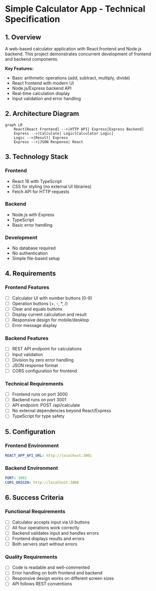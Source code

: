 # Simple Calculator App - Technical Specification

## 1. Overview

A web-based calculator application with React frontend and Node.js backend. This project demonstrates concurrent development of frontend and backend components.

**Key Features:**
- Basic arithmetic operations (add, subtract, multiply, divide)
- React frontend with modern UI
- Node.js/Express backend API
- Real-time calculation display
- Input validation and error handling

## 2. Architecture Diagram

```mermaid
graph LR
    React[React Frontend] -->|HTTP API| Express[Express Backend]
    Express -->|Calculate| Logic[Calculator Logic]
    Logic -->|Result| Express
    Express -->|JSON Response| React
```

## 3. Technology Stack

### Frontend
- React 18 with TypeScript
- CSS for styling (no external UI libraries)
- Fetch API for HTTP requests

### Backend
- Node.js with Express
- TypeScript
- Basic error handling

### Development
- No database required
- No authentication
- Simple file-based setup

## 4. Requirements

### Frontend Features
- [ ] Calculator UI with number buttons (0-9)
- [ ] Operation buttons (+, -, *, /)
- [ ] Clear and equals buttons
- [ ] Display current calculation and result
- [ ] Responsive design for mobile/desktop
- [ ] Error message display

### Backend Features
- [ ] REST API endpoint for calculations
- [ ] Input validation
- [ ] Division by zero error handling
- [ ] JSON response format
- [ ] CORS configuration for frontend

### Technical Requirements
- [ ] Frontend runs on port 3000
- [ ] Backend runs on port 3001
- [ ] API endpoint: POST /api/calculate
- [ ] No external dependencies beyond React/Express
- [ ] TypeScript for type safety

## 5. Configuration

### Frontend Environment
```yaml
REACT_APP_API_URL: http://localhost:3001
```

### Backend Environment
```yaml
PORT: 3001
CORS_ORIGIN: http://localhost:3000
```

## 6. Success Criteria

### Functional Requirements
- [ ] Calculator accepts input via UI buttons
- [ ] All four operations work correctly
- [ ] Backend validates input and handles errors
- [ ] Frontend displays results and errors
- [ ] Both servers start without errors

### Quality Requirements
- [ ] Code is readable and well-commented
- [ ] Error handling on both frontend and backend
- [ ] Responsive design works on different screen sizes
- [ ] API follows REST conventions 